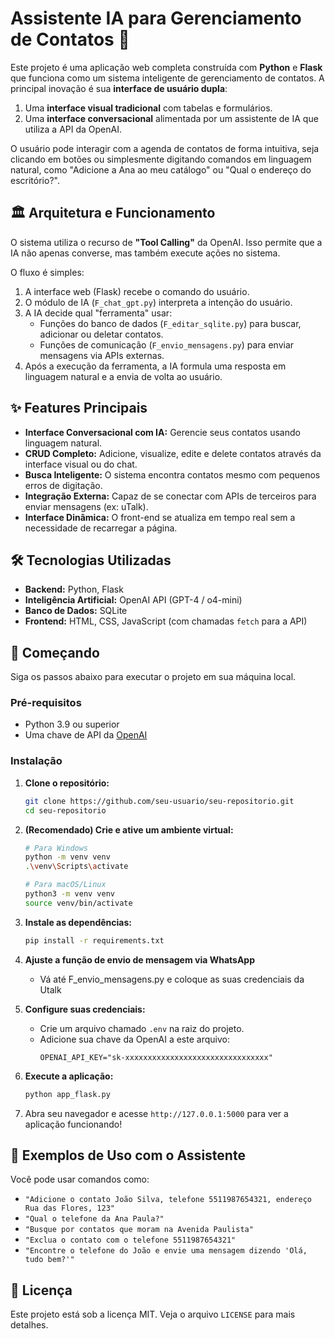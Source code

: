 # Assistente IA para Gerenciamento de Contatos 🤖

Este projeto é uma aplicação web completa construída com **Python** e **Flask** que funciona como um sistema inteligente de gerenciamento de contatos. A principal inovação é sua **interface de usuário dupla**:
1.  Uma **interface visual tradicional** com tabelas e formulários.
2.  Uma **interface conversacional** alimentada por um assistente de IA que utiliza a API da OpenAI.

O usuário pode interagir com a agenda de contatos de forma intuitiva, seja clicando em botões ou simplesmente digitando comandos em linguagem natural, como "Adicione a Ana ao meu catálogo" ou "Qual o endereço do escritório?".

## 🏛️ Arquitetura e Funcionamento

O sistema utiliza o recurso de **"Tool Calling"** da OpenAI. Isso permite que a IA não apenas converse, mas também execute ações no sistema.

O fluxo é simples:
1.  A interface web (Flask) recebe o comando do usuário.
2.  O módulo de IA (`F_chat_gpt.py`) interpreta a intenção do usuário.
3.  A IA decide qual "ferramenta" usar:
    - Funções do banco de dados (`F_editar_sqlite.py`) para buscar, adicionar ou deletar contatos.
    - Funções de comunicação (`F_envio_mensagens.py`) para enviar mensagens via APIs externas.
4.  Após a execução da ferramenta, a IA formula uma resposta em linguagem natural e a envia de volta ao usuário.

## ✨ Features Principais

-   **Interface Conversacional com IA:** Gerencie seus contatos usando linguagem natural.
-   **CRUD Completo:** Adicione, visualize, edite e delete contatos através da interface visual ou do chat.
-   **Busca Inteligente:** O sistema encontra contatos mesmo com pequenos erros de digitação.
-   **Integração Externa:** Capaz de se conectar com APIs de terceiros para enviar mensagens (ex: uTalk).
-   **Interface Dinâmica:** O front-end se atualiza em tempo real sem a necessidade de recarregar a página.

## 🛠️ Tecnologias Utilizadas

-   **Backend:** Python, Flask
-   **Inteligência Artificial:** OpenAI API (GPT-4 / o4-mini)
-   **Banco de Dados:** SQLite
-   **Frontend:** HTML, CSS, JavaScript (com chamadas `fetch` para a API)

## 🚀 Começando

Siga os passos abaixo para executar o projeto em sua máquina local.

### Pré-requisitos

-   Python 3.9 ou superior
-   Uma chave de API da [OpenAI](https://platform.openai.com/api-keys)

### Instalação

1.  **Clone o repositório:**
    ```sh
    git clone https://github.com/seu-usuario/seu-repositorio.git
    cd seu-repositorio
    ```

2.  **(Recomendado) Crie e ative um ambiente virtual:**
    ```sh
    # Para Windows
    python -m venv venv
    .\venv\Scripts\activate

    # Para macOS/Linux
    python3 -m venv venv
    source venv/bin/activate
    ```

3.  **Instale as dependências:**
    ```sh
    pip install -r requirements.txt
    ```
4. **Ajuste a função de envio de mensagem via WhatsApp**
    - Vá até F_envio_mensagens.py e coloque as suas credenciais da Utalk
      
5.  **Configure suas credenciais:**
    -   Crie um arquivo chamado `.env` na raiz do projeto.
    -   Adicione sua chave da OpenAI a este arquivo:
        ```env
        OPENAI_API_KEY="sk-xxxxxxxxxxxxxxxxxxxxxxxxxxxxxxxx"
        ```

6.  **Execute a aplicação:**
    ```sh
    python app_flask.py
    ```

7.  Abra seu navegador e acesse `http://127.0.0.1:5000` para ver a aplicação funcionando!

## 💬 Exemplos de Uso com o Assistente

Você pode usar comandos como:
-   `"Adicione o contato João Silva, telefone 5511987654321, endereço Rua das Flores, 123"`
-   `"Qual o telefone da Ana Paula?"`
-   `"Busque por contatos que moram na Avenida Paulista"`
-   `"Exclua o contato com o telefone 5511987654321"`
-   `"Encontre o telefone do João e envie uma mensagem dizendo 'Olá, tudo bem?'"`

## 📄 Licença

Este projeto está sob a licença MIT. Veja o arquivo `LICENSE` para mais detalhes.
